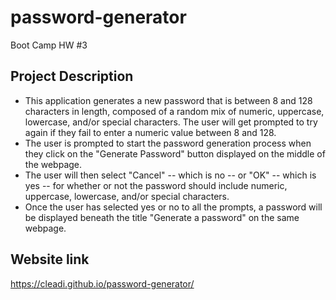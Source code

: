# password-generator
Boot Camp HW #3

## Project Description

- This application generates a new password that is between 8 and 128 characters in length, composed of a random mix of numeric, uppercase, lowercase, and/or special characters. The user will get prompted to try again if they fail to enter a numeric value between 8 and 128.
- The user is prompted to start the password generation process when they click on the "Generate Password" button displayed on the middle of the webpage.
- The user will then select "Cancel" -- which is no -- or "OK" -- which is yes -- for whether or not the password should include numeric, uppercase, lowercase, and/or special characters.
- Once the user has selected yes or no to all the prompts, a password will be displayed beneath the title "Generate a password" on the same webpage.

## Website link
https://cleadi.github.io/password-generator/